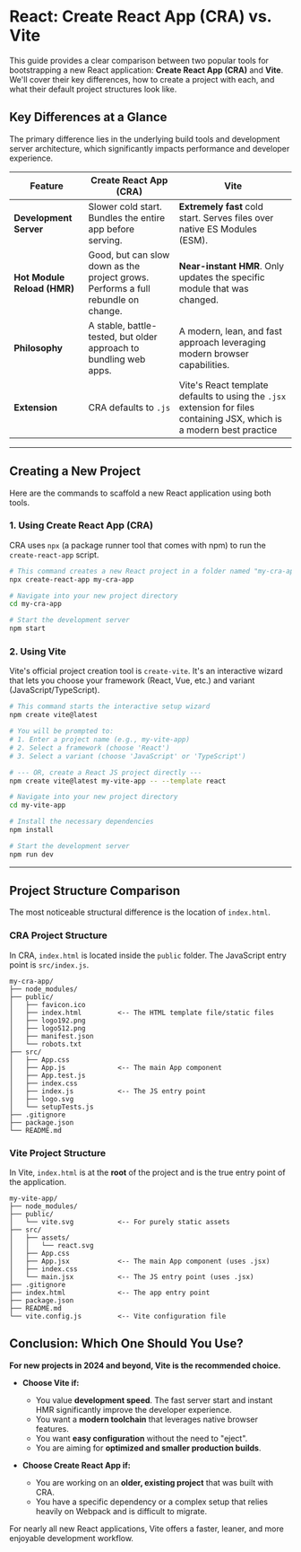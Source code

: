 # React: Create React App (CRA) vs. Vite

This guide provides a clear comparison between two popular tools for bootstrapping a new React application: **Create React App (CRA)** and **Vite**. We'll cover their key differences, how to create a project with each, and what their default project structures look like.


## Key Differences at a Glance

The primary difference lies in the underlying build tools and development server architecture, which significantly impacts performance and developer experience.

| Feature                 | Create React App (CRA)                                     | Vite                                                                      |
| ----------------------- | ---------------------------------------------------------- | ------------------------------------------------------------------------- |
| **Development Server** | Slower cold start. Bundles the entire app before serving.  | **Extremely fast** cold start. Serves files over native ES Modules (ESM). |
| **Hot Module Reload (HMR)** | Good, but can slow down as the project grows. Performs a full rebundle on change. | **Near-instant HMR**. Only updates the specific module that was changed.      |
| **Philosophy** | A stable, battle-tested, but older approach to bundling web apps. | A modern, lean, and fast approach leveraging modern browser capabilities.     |
|**Extension**| CRA defaults to `.js`|Vite's React template defaults to using the `.jsx` extension for files containing JSX, which is a modern best practice|

---

## Creating a New Project

Here are the commands to scaffold a new React application using both tools.

### 1. Using Create React App (CRA)

CRA uses `npx` (a package runner tool that comes with npm) to run the `create-react-app` script.

```bash
# This command creates a new React project in a folder named "my-cra-app"
npx create-react-app my-cra-app

# Navigate into your new project directory
cd my-cra-app

# Start the development server
npm start
```

### 2. Using Vite

Vite's official project creation tool is `create-vite`. It's an interactive wizard that lets you choose your framework (React, Vue, etc.) and variant (JavaScript/TypeScript).

```bash
# This command starts the interactive setup wizard
npm create vite@latest

# You will be prompted to:
# 1. Enter a project name (e.g., my-vite-app)
# 2. Select a framework (choose 'React')
# 3. Select a variant (choose 'JavaScript' or 'TypeScript')

# --- OR, create a React JS project directly ---
npm create vite@latest my-vite-app -- --template react

# Navigate into your new project directory
cd my-vite-app

# Install the necessary dependencies
npm install

# Start the development server
npm run dev
```

---

## Project Structure Comparison

The most noticeable structural difference is the location of `index.html`.

### CRA Project Structure

In CRA, `index.html` is located inside the `public` folder. The JavaScript entry point is `src/index.js`.

```text
my-cra-app/
├── node_modules/
├── public/
│   ├── favicon.ico
│   ├── index.html         <-- The HTML template file/static files
│   ├── logo192.png
│   ├── logo512.png
│   ├── manifest.json
│   └── robots.txt
├── src/
│   ├── App.css
│   ├── App.js             <-- The main App component
│   ├── App.test.js
│   ├── index.css
│   ├── index.js           <-- The JS entry point
│   ├── logo.svg
│   └── setupTests.js
├── .gitignore
├── package.json
└── README.md
```

### Vite Project Structure

In Vite, `index.html` is at the **root** of the project and is the true entry point of the application.

```text
my-vite-app/
├── node_modules/
├── public/
│   └── vite.svg           <-- For purely static assets
├── src/
│   ├── assets/
│   │   └── react.svg
│   ├── App.css
│   ├── App.jsx            <-- The main App component (uses .jsx)
│   ├── index.css
│   └── main.jsx           <-- The JS entry point (uses .jsx)
├── .gitignore
├── index.html             <-- The app entry point
├── package.json
├── README.md
└── vite.config.js         <-- Vite configuration file
```


## Conclusion: Which One Should You Use?

**For new projects in 2024 and beyond, Vite is the recommended choice.**

* **Choose Vite if:**
    * You value **development speed**. The fast server start and instant HMR significantly improve the developer experience.
    * You want a **modern toolchain** that leverages native browser features.
    * You want **easy configuration** without the need to "eject".
    * You are aiming for **optimized and smaller production builds**.

* **Choose Create React App if:**
    * You are working on an **older, existing project** that was built with CRA.
    * You have a specific dependency or a complex setup that relies heavily on Webpack and is difficult to migrate.

For nearly all new React applications, Vite offers a faster, leaner, and more enjoyable development workflow.
